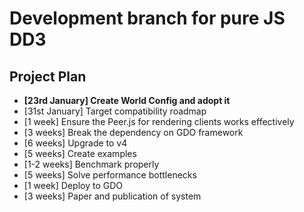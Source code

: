 # Development branch for pure JS DD3

## Project Plan
- **[23rd January] Create World Config and adopt it**
- [31st January]  Target compatibility roadmap  
- [1 week]  Ensure the Peer.js for rendering clients works effectively  
- [3 weeks]  Break the dependency on GDO framework  
- [6 weeks]  Upgrade to v4  
- [5 weeks]  Create examples  
- [1-2 weeks]  Benchmark properly 
- [5 weeks]  Solve performance bottlenecks  
- [1 week]  Deploy to GDO  
- [3 weeks]  Paper and publication of system  
